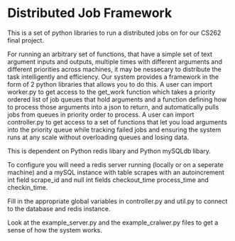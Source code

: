 # Distributed Job Framework
This is a set of python libraries to run a distributed jobs on for our CS262 final project.

For running an arbitrary set of functions, that have a simple set of text argument inputs and outputs, multiple times with different arguments and different priorities across machines, it may be nessecary to distribute the task intelligently and efficiency. Our system provides a framework in the form of 2 python libraries that allows you to do this. A user can import worker.py to get access to the get_work function which takes a priority ordered list of job queues that hold arguments and a function defining how to process those arguments into a json to return, and automatically pulls jobs from queues in priority order to process. A user can import controller.py to get access to a set of functions that let you load arguments into the priority queue while tracking failed jobs and ensuring the system runs at any scale without overloading queues and losing data.

This is dependent on Python redis libary and Python mySQLdb libary.

To configure you will need a redis server running (locally or on a seperate machine) and a mySQL instance with table scrapes with an autoincrement int field scrape_id and null int fields checkout_time process_time and checkin_time.

Fill in the appropriate global variables in controller.py and util.py to connect to the database and redis instance.

Look at the example_server.py and the example_cralwer.py files to get a sense of how the system works.



